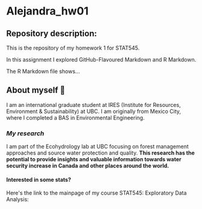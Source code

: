 # **Alejandra_hw01**

## Repository description:

This is the repository of my homework 1 for STAT545.

In this assignment I explored GitHub-Flavoured Markdown and R Markdown.

The R Markdown file shows... 

## About myself :raising_hand:
I am an international graduate student at IRES (Institute for Resources, Environment & Sustainability) at UBC. I am originally from Mexico City, where I completed a BAS in Environmental Engineering. 

### *My research*
I am part of the Ecohydrology lab at UBC focusing on forest management approaches and source water protection and quality.
**This research has the potential to provide insights and valuable information towards water security increase in Canada and other places around the world.**

#### Interested in some stats?
Here's the link to the mainpage of my course STAT545: Exploratory Data Analysis: 



